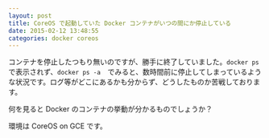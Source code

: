 ```yaml
---
layout: post
title: CoreOS で起動していた Docker コンテナがいつの間にか停止している
date: 2015-02-12 13:48:55
categories: docker coreos
---
```

<p>コンテナを停止したつもり無いのですが、勝手に終了していました。<code>docker ps</code>で表示されず、<code>docker ps -a</code>　でみると、数時間前に停止してしまっているような状況です。ログ等がどこにあるかも分からず、どうしたものか苦戦しております。</p>

<p>何を見ると Docker のコンテナの挙動が分かるものでしょうか？</p>

<p>環境は CoreOS on GCE です。</p>
